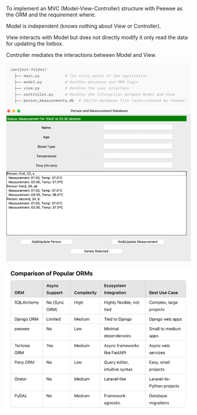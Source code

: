 To implement an MVC (Model-View-Controller) structure with Peewee as the ORM and the requirement where:

Model is independent (knows nothing about View or Controller).

View interacts with Model but does not directly modify it only read the data for updating the listbox.

Controller mediates the interactions between Model and View.

![img_2.png](img_2.png)
![img_3.png](img_3.png)

![img.png](img.png)
